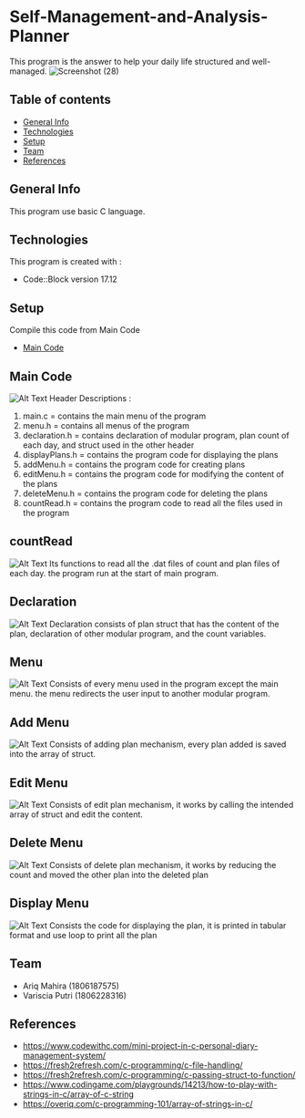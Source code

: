 # Self-Management-and-Analysis-Planner
This program is the answer to help your daily life structured and well-managed.
![Screenshot (28)](https://user-images.githubusercontent.com/56747506/67136800-e1720a00-f255-11e9-999d-874a92882d56.png)


## Table of contents
* [General Info](#general-info)
* [Technologies](#technologies)
* [Setup](#setup)
* [Team](#team)
* [References](#references)

## General Info
This program use basic C language.

## Technologies
This program is created with :
* Code::Block version 17.12

## Setup
Compile this code from Main Code
* [Main Code](#main-code)

## Main Code
![Alt Text](http://g.recordit.co/RsTa2yu3os.gif)
Header Descriptions :
1) main.c = contains the main menu of the program
2) menu.h = contains all menus of the program
3) declaration.h = contains declaration of modular program, plan count of each day, and struct used in the other header
4) displayPlans.h = contains the program code for displaying the plans
5) addMenu.h = contains the program code for creating plans
6) editMenu.h = contains the program code for modifying the content of the plans
7) deleteMenu.h = contains the program code for deleting the plans
8) countRead.h = contains the program code to read all the files used in the program

## countRead
![Alt Text](http://g.recordit.co/iFTi002IQL.gif)
Its functions to read all the .dat files of count and plan files of each day. the program run at the start of main program.

## Declaration
![Alt Text](http://g.recordit.co/vfIILjxmn9.gif)
Declaration consists of plan struct that has the content of the plan, declaration of other modular program, and the count variables.
## Menu
![Alt Text](http://g.recordit.co/oTrEGHavL8.gif)
Consists of every menu used in the program except the main menu. the menu redirects the user input to another modular program.

## Add Menu
![Alt Text](http://g.recordit.co/PmA8vLvft0.gif)
Consists of adding plan mechanism, every plan added is saved into the array of struct.

## Edit Menu
![Alt Text](http://g.recordit.co/ShEaTCrui9.gif)
Consists of edit plan mechanism, it works by calling the intended array of struct and edit the content.

## Delete Menu
![Alt Text](http://g.recordit.co/TloFMOMfI2.gif)
Consists of delete plan mechanism, it works by reducing the count and moved the other plan into the deleted plan

## Display Menu
![Alt Text](http://g.recordit.co/kGDBowua0T.gif)
Consists the code for displaying the plan, it is printed in tabular format and use loop to print all the plan

## Team
* Ariq Mahira (1806187575)
* Variscia Putri (1806228316)

## References
* https://www.codewithc.com/mini-project-in-c-personal-diary-management-system/
* https://fresh2refresh.com/c-programming/c-file-handling/
* https://fresh2refresh.com/c-programming/c-passing-struct-to-function/
* https://www.codingame.com/playgrounds/14213/how-to-play-with-strings-in-c/array-of-c-string
* https://overiq.com/c-programming-101/array-of-strings-in-c/
